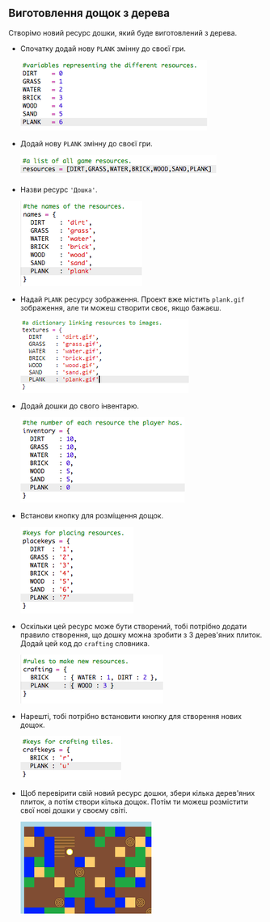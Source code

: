 ## Виготовлення дощок з дерева

Створімо новий ресурс дошки, який буде виготовлений з дерева.

+ Спочатку додай нову `PLANK` змінну до своєї гри.
    
    ![знімок екрану](images/craft-plank-const.png)

+ Додай нову `PLANK` змінну до своєї гри.
    
    ![знімок екрану](images/craft-plank-resources.png)

+ Назви ресурс `'Дошка'`.
    
    ![знімок екрану](images/craft-plank-names.png)

+ Надай `PLANK` ресурсу зображення. Проект вже містить `plank.gif` зображення, але ти можеш створити своє, якщо бажаєш.
    
    ![знімок екрану](images/craft-plank-textures.png)

+ Додай дошки до свого інвентарю.
    
    ![знімок екрану](images/craft-plank-inventory.png)

+ Встанови кнопку для розміщення дощок.
    
    ![знімок екрану](images/craft-plank-placekeys.png)

+ Оскільки цей ресурс може бути створений, тобі потрібно додати правило створення, що дошку можна зробити з 3 дерев'яних плиток. Додай цей код до `crafting` словника.
    
    ![знімок екрану](images/craft-plank-crafting.png)

+ Нарешті, тобі потрібно встановити кнопку для створення нових дощок.
    
    ![знімок екрану](images/craft-plank-craftkeys.png)

+ Щоб перевірити свій новий ресурс дошки, збери кілька дерев'яних плиток, а потім створи кілька дощок. Потім ти можеш розмістити свої нові дошки у своєму світі.
    
    ![знімок екрану](images/craft-plank-test.png)